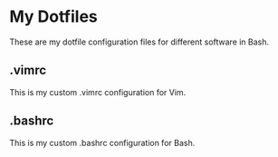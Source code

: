 # My Dotfiles
These are my dotfile configuration files for different software in Bash. 
## .vimrc
This is my custom .vimrc configuration for Vim. 
## .bashrc
This is my custom .bashrc configuration for Bash. 
